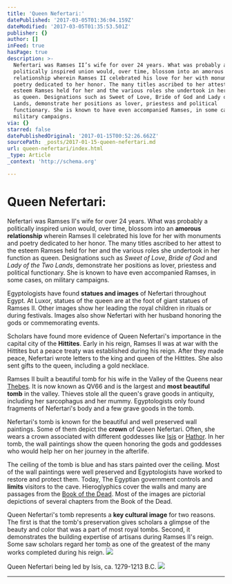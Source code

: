 ```yaml
---
title: 'Queen Nefertari:'
datePublished: '2017-03-05T01:36:04.159Z'
dateModified: '2017-03-05T01:35:53.501Z'
publisher: {}
author: []
inFeed: true
hasPage: true
description: >-
  Nefertari was Ramses II’s wife for over 24 years. What was probably a
  politically inspired union would, over time, blossom into an amorous
  relationship wherein Ramses II celebrated his love for her with monuments and
  poetry dedicated to her honor. The many titles ascribed to her attest to the
  esteem Ramses held for her and the various roles she undertook in her function
  as queen. Designations such as Sweet of Love, Bride of God and Lady of the Two
  Lands, demonstrate her positions as lover, priestess and political
  functionary. She is known to have even accompanied Ramses, in some cases, on
  military campaigns.
via: {}
starred: false
datePublishedOriginal: '2017-01-15T00:52:26.662Z'
sourcePath: _posts/2017-01-15-queen-nefertari.md
url: queen-nefertari/index.html
_type: Article
_context: 'http://schema.org'

---
```

# Queen Nefertari:

Nefertari was Ramses II's wife for over 24 years. What was probably a politically inspired union would, over time, blossom into an **amorous relationship** wherein Ramses II celebrated his love for her with monuments and poetry dedicated to her honor. The many titles ascribed to her attest to the esteem Ramses held for her and the various roles she undertook in her function as queen. Designations such as _Sweet of Love_, _Bride of God_ and _Lady of the Two Lands_, demonstrate her positions as lover, priestess and political functionary. She is known to have even accompanied Ramses, in some cases, on military campaigns.

Egyptologists have found **statues and images** of Nefertari throughout Egypt. At Luxor, statues of the queen are at the foot of giant statues of Ramses II. Other images show her leading the royal children in rituals or during festivals. Images also show Nefertari with her husband honoring the gods or commemorating events.

Scholars have found more evidence of Queen Nefertari's importance in the capital city of the **Hittites**. Early in his reign, Ramses II was at war with the Hittites but a peace treaty was established during his reign. After they made peace, Nefertari wrote letters to the king and queen of the Hittites. She also sent gifts to the queen, including a gold necklace.

Ramses II built a beautiful tomb for his wife in the Valley of the Queens near [Thebes][0]. It is now known as QV66 and is the largest and **most beautiful tomb** in the valley. Thieves stole all the queen's grave goods in antiquity, including her sarcophagus and her mummy. Egyptologists only found fragments of Nefertari's body and a few grave goods in the tomb.

Nefertari's tomb is known for the beautiful and well preserved wall paintings. Some of them depict the **crown** of Queen Nefertari. Often, she wears a crown associated with different goddesses like [Isis][1] or [Hathor][2]. In her tomb, the wall paintings show the queen honoring the gods and goddesses who would help her on her journey in the afterlife.

The ceiling of the tomb is blue and has stars painted over the ceiling. Most of the wall paintings were well preserved and Egyptologists have worked to restore and protect them. Today, The Egyptian government controls and **limits** visitors to the cave. Hieroglyphics cover the walls and many are passages from the [Book of the Dead][3]. Most of the images are pictorial depictions of several chapters from the Book of the Dead.

Queen Nefertari's tomb represents a **key cultural image** for two reasons. The first is that the tomb's preservation gives scholars a glimpse of the beauty and color that was a part of most royal tombs. Second, it demonstrates the building expertise of artisans during Ramses II's reign. Some saw scholars regard her tomb as one of the greatest of the many works completed during his reign.
![](https://the-grid-user-content.s3-us-west-2.amazonaws.com/8ab7f8ea-a3da-4254-88b8-4ca7eece0439.jpg)

Queen Nefertari being led by Isis, ca. 1279-1213 B.C.
![](https://the-grid-user-content.s3-us-west-2.amazonaws.com/ed7752f5-c74e-4453-9011-b79513b8c6c8.jpg)

---



[0]: http://www.ancient-egypt-online.com/thebes.html
[1]: http://www.ancient-egypt-online.com/isis.html
[2]: http://www.ancient-egypt-online.com/hathor.html
[3]: http://www.ancient-egypt-online.com/book-of-the-dead.html